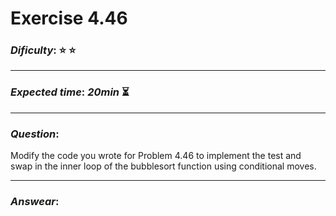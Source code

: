 Exercise 4.46
==============

### ***Dificulty***: :star: :star:

---

### ***Expected time***: ***20min*** :hourglass_flowing_sand:

---

### ***Question***:
Modify the code you wrote for Problem 4.46 to implement the test and swap in the inner loop of the bubblesort function using conditional moves.

---  

### ***Answear***:  
